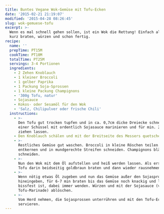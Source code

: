 ```yaml
---
title: Buntes Vegane Wok-Gemüse mit Tofu-Ecken
date: '2015-02-21 21:19:07'
modified: '2015-04-28 08:26:45'
slug: wok-gemuese-tofu
excerpt: >-
  Wenn es mal schnell gehen sollen, ist ein Wok die Rettung! Einfach alles rein,
  kurz braten, würzen und schon fertig.
recipe:
  name: ''
  prepTime: PT15M
  cookTime: PT10M
  totalTime: PT25M
  servings: 3-4 Portionen
  ingredients:
    - 2 Zehen Knoblauch
    - 1 kleiner Broccoli
    - 1 gelber Paprika
    - 1 Packung Soja-Sprossen
    - 1 kleine Packung Champignons
    - '300g Tofu, natur'
    - Sojasauce
    - Kokos- oder Sesamöl für den Wok
    - 'Salz, Chilipulver oder frische Chili'
  instructions:
    - >-
      Den Tofu gut trocken tupfen und in ca. 0,7cm dicke Dreiecke schneiden, in
      einer Schüssel mit ordentlich Sojasauce marinieren und für min. 20min
      ziehen lassen.
    - Den Knoblauch schälen und mit der Breitseite des Messers quetschen.
    - >-
      Restliches Gemüse gut waschen. Broccoli in kleine Röschen teilen. Paprika
      entkernen und in mundgerechte Streifen schneiden. Champignons blättrig
      schneiden.
    - >-
      Nun den Wok mit dem Öl aufstellen und heiß werden lassen. Als erstes den
      Tofu darin beidseitig goldbraun braten und dann wieder rausnehmen.
    - >-
      Wenn nötig etwas Öl zugeben und nun das Gemüse außer den Sojasprossen
      hineingeben, für 6-7 min braten bis das Gemüse noch knackig und leicht
      bissfest ist, dabei immer wenden. Würzen und mit der Sojasauce (von der
      Tofu-Marinade) ablöschen.
    - >-
      Vom Herd nehmen, die Sojasprossen unterrühren und mit den Tofu-Ecken
      servieren.
---
```



